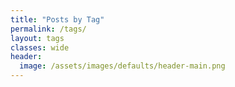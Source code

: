 ```yaml
---
title: "Posts by Tag"
permalink: /tags/
layout: tags
classes: wide
header:
  image: /assets/images/defaults/header-main.png
---
```

